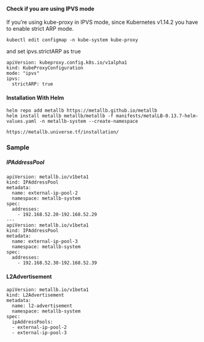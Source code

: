 #### Check if you are using IPVS mode
If you’re using kube-proxy in IPVS mode, since Kubernetes v1.14.2 you have to enable strict ARP mode.

```
kubectl edit configmap -n kube-system kube-proxy           
```

and set ipvs.strictARP as true

```
apiVersion: kubeproxy.config.k8s.io/v1alpha1
kind: KubeProxyConfiguration
mode: "ipvs"
ipvs:
  strictARP: true
```

#### Installation With Helm
```
helm repo add metallb https://metallb.github.io/metallb
helm install metallb metallb/metallb -f manifests/metalLB-0.13.7-helm-values.yaml -n metallb-system --create-namespace
```

`https://metallb.universe.tf/installation/`

### Sample 

##### IPAddressPool
```
apiVersion: metallb.io/v1beta1
kind: IPAddressPool
metadata:
  name: external-ip-pool-2
  namespace: metallb-system
spec:
  addresses:
    - 192.168.52.20-192.168.52.29
---
apiVersion: metallb.io/v1beta1
kind: IPAddressPool
metadata:
  name: external-ip-pool-3
  namespace: metallb-system
spec:
  addresses:
    - 192.168.52.30-192.168.52.39
```

#### L2Advertisement
```
apiVersion: metallb.io/v1beta1
kind: L2Advertisement
metadata:
  name: l2-advertisement
  namespace: metallb-system
spec:
  ipAddressPools:
  - external-ip-pool-2
  - external-ip-pool-3
```
